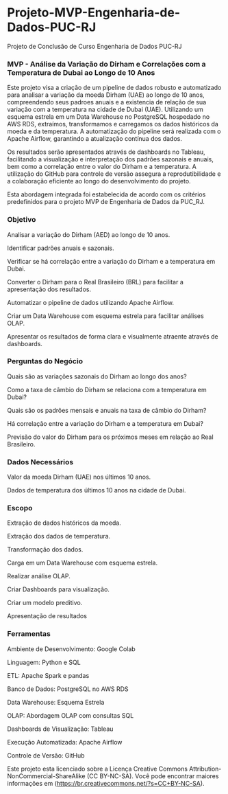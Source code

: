 # Projeto-MVP-Engenharia-de-Dados-PUC-RJ
Projeto de Conclusão de Curso Engenharia de Dados PUC-RJ

### MVP - Análise da Variação do Dirham e Correlações com a Temperatura de Dubai ao Longo de 10 Anos 

Este projeto visa a criação de um pipeline de dados robusto e automatizado para analisar a variação da moeda Dirham (UAE) ao longo de 10 anos, compreendendo seus padroes anuais e a existencia de relação de sua variação com a temperatura na cidade de Dubai (UAE). Utilizando um esquema estrela em um Data Warehouse no PostgreSQL hospedado no AWS RDS, extraímos, transformamos e carregamos os dados históricos da moeda e da temperatura. A automatização do pipeline será realizada com o Apache Airflow, garantindo a atualização contínua dos dados. 

Os resultados serão apresentados através de dashboards no Tableau, facilitando a visualização e interpretação dos padrões sazonais e anuais, bem como a correlação entre o valor do Dirham e a temperatura. A utilização do GitHub para controle de versão assegura a reprodutibilidade e a colaboração eficiente ao longo do desenvolvimento do projeto. 

Esta abordagem integrada foi estabelecida de acordo com os critérios  predefinidos para o projeto MVP de Engenharia de Dados da PUC_RJ. 

### Objetivo 

Analisar a variação do Dirham (AED) ao longo de 10 anos. 

Identificar padrões anuais e sazonais. 

Verificar se há correlação entre a variação do Dirham e a temperatura em Dubai. 

Converter o Dirham para o Real Brasileiro (BRL) para facilitar a apresentação dos resultados. 

Automatizar o pipeline de dados utilizando Apache Airflow. 

Criar um Data Warehouse com esquema estrela para facilitar análises OLAP. 

Apresentar os resultados de forma clara e visualmente atraente através de dashboards. 

 
### Perguntas do Negócio 

Quais são as variações sazonais do Dirham ao longo dos anos? 

Como a taxa de câmbio do Dirham se relaciona com a temperatura em Dubai? 

Quais são os padrões mensais e anuais na taxa de câmbio do Dirham? 

Há correlação entre a variação do Dirham e a temperatura em Dubai? 

Previsão do valor do Dirham para os próximos meses em relação ao Real Brasileiro. 


### Dados Necessários 

Valor da moeda Dirham (UAE) nos últimos 10 anos. 

Dados de temperatura dos últimos 10 anos na cidade de Dubai. 


### Escopo 

Extração de dados históricos da moeda. 

Extração dos dados de temperatura. 

Transformação dos dados. 

Carga em um Data Warehouse com esquema estrela. 

Realizar análise OLAP. 

Criar Dashboards para visualização. 

Criar um modelo preditivo. 

Apresentação de resultados 


### Ferramentas  

Ambiente de Desenvolvimento: Google Colab 

Linguagem: Python e SQL 

ETL: Apache Spark e pandas 

Banco de Dados: PostgreSQL no AWS RDS 

Data Warehouse: Esquema Estrela 

OLAP: Abordagem OLAP com consultas SQL 

Dashboards de Visualização: Tableau 

Execução Automatizada: Apache Airflow 

Controle de Versão: GitHub


Este projeto esta licenciado sobre a Licença Creative Commons Attribution-NonCommercial-ShareAlike (CC BY-NC-SA).
Você pode encontrar maiores informações em (https://br.creativecommons.net/?s=CC+BY-NC-SA).
 

 
